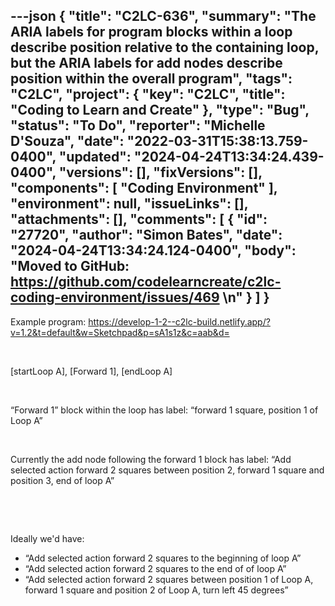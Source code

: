 ---json
{
  "title": "C2LC-636",
  "summary": "The ARIA labels for program blocks within a loop describe position relative to the containing loop, but the ARIA labels for add nodes describe position within the overall program",
  "tags": "C2LC",
  "project": {
    "key": "C2LC",
    "title": "Coding to Learn and Create"
  },
  "type": "Bug",
  "status": "To Do",
  "reporter": "Michelle D'Souza",
  "date": "2022-03-31T15:38:13.759-0400",
  "updated": "2024-04-24T13:34:24.439-0400",
  "versions": [],
  "fixVersions": [],
  "components": [
    "Coding Environment"
  ],
  "environment": null,
  "issueLinks": [],
  "attachments": [],
  "comments": [
    {
      "id": "27720",
      "author": "Simon Bates",
      "date": "2024-04-24T13:34:24.124-0400",
      "body": "Moved to GitHub: <https://github.com/codelearncreate/c2lc-coding-environment/issues/469>&#x20;\n"
    }
  ]
}
---
Example program: <https://develop-1-2--c2lc-build.netlify.app/?v=1.2&t=default&w=Sketchpad&p=sA1s1z&c=aab&d=>

 

\[startLoop A], \[Forward 1], \[endLoop A]

 

“Forward 1” block within the loop has label: “forward 1 square, position 1 of Loop A”

 

Currently the add node following the forward 1 block has label: “Add selected action forward 2 squares between position 2, forward 1 square and position 3, end of loop A”

 

 

Ideally we'd have:

* “Add selected action forward 2 squares to the beginning of loop A”
* “Add selected action forward 2 squares to the end of of loop A”
* “Add selected action forward 2 squares between position 1 of Loop A, forward 1 square and position 2 of Loop A, turn left 45 degrees”

        